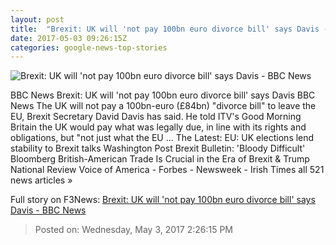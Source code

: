 ```yaml
---
layout: post
title:  "Brexit: UK will 'not pay 100bn euro divorce bill' says Davis - BBC News"
date: 2017-05-03 09:26:15Z
categories: google-news-top-stories
---
```


![Brexit: UK will 'not pay 100bn euro divorce bill' says Davis - BBC News](https://ichef.bbci.co.uk/images/ic/1024x576/p051t4yz.jpg)

BBC News Brexit: UK will 'not pay 100bn euro divorce bill' says Davis BBC News The UK will not pay a 100bn-euro (£84bn) "divorce bill" to leave the EU, Brexit Secretary David Davis has said. He told ITV's Good Morning Britain the UK would pay what was legally due, in line with its rights and obligations, but "not just what the EU ... The Latest: EU: UK elections lend stability to Brexit talks Washington Post Brexit Bulletin: 'Bloody Difficult' Bloomberg British-American Trade Is Crucial in the Era of Brexit & Trump National Review Voice of America - Forbes - Newsweek - Irish Times all 521 news articles »


Full story on F3News: [Brexit: UK will 'not pay 100bn euro divorce bill' says Davis - BBC News](http://www.f3nws.com/n/naMUeE)

> Posted on: Wednesday, May 3, 2017 2:26:15 PM
